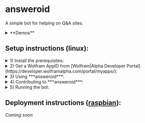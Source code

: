# answeroid

A simple bot for helping on Q&A sites.
<details>
<summary>**Demos**</summary>
  > <details>
<summary>
GCAL
</summary>
  > ![GCAL](./docs/GCAL-demo.gif "GCAL demo")
</details>
<details>
<summary>
WOLF
</summary>
  > ![WOLF](./docs/WOLF-demo.gif "WOLF demo")
</details>
<details>
<summary>
BING
</summary>
  > ![BING](./docs/BING-demo.gif "BING demo")
</details>
</details>

## Setup instructions (linux):
<details>
<summary>
1) Install the prerequisites:
</summary>
   > * [Python](https://www.python.org/)
   > * [virtualenv](https://virtualenv.pypa.io/en/stable/) (optional, but strongly recommended)
   > * [pip](https://pypi.python.org/pypi/pip)
</details>

<details>
<summary>
2) Get a Wolfram AppID from [Wolfram|Alpha Developer Portal](https://developer.wolframalpha.com/portal/myapps/):
</summary>
  > *(At the time of writing, a free app id allows you 2,000 queries per month per app)*

  > 1. Sign into the portal (sign up if you don't have an account already).
  > 2. Click on "Get an AppID"
  > 3. In the popup, fill in the Application Name and Description fields, and click on ***Get AppID***
  > 4. You should now see a ***Your AppID Has Been Created*** prompt with the following fields:
  >    * APP NAME: *the name you have entered*
  >    * APPID: **XXXXXX-XXXXXXXXX** - take a note of this app id
  >    * USAGE TYPE: Personal/Non-commercial Only
  > 5. If you closed the popup before taking down the app id, you can find it again in the [developer portal](https://developer.wolframalpha.com/portal/myapps/index.html). Just click on ***Edit*** under the corresponding app.
  > 6. Now that you have your app id, store it in an environment variable named `WOLF_APP_ID`. You can add it to your profile in order to avoid having to re-export it on every reboot - just add the line below (with your app id) to `~/.profile`.

  >      ```Shell
export WOLF_APP_ID='XXXXXX-XXXXXXXXX'
     ```
</details>

<details>
<summary>
3) <a name="3">Using ***answeroid***:</a>
</summary>
  > *(If you are planning on contributing to the project, please skip to [Step 4](#4))*

  > 1. Create a folder for your project:

  >    ```Shell
mkdir answeroid
    ```

  > 2. <a name="3-2">Create a virtual environment inside the project folder:</a>
   
  >    ```Shell
cd answeroid && virtualenv -p python3 ve
    ```
  >    * `-p` allows you to specify the python executable, this project uses Python 3
  >    * `ve` is just the name of your virtual environment - you can make it more descriptive, but I tend to use `ve` - short for virtual environment of said project, since it's inside the `project_folder` anyway
  > 3. <a name="3-3">Activate the created virtual environment:</a>

  >    ```Shell
source ve/bin/activate
    ```
  >    * You should see a `(ve)` (or the name of your virtual environment if you used something other than `ve`) prepended to your shell prompt. If not please double check the steps above.
  > 4. With the virtual environment active, install answeroid:

  >    ```Shell
pip install answeroid
    ```
  >    * This will download answeroid along with all of its dependencies.
</details>

<details>
<summary>
4) <a name="4">Contributing to ***answeroid***:</a>
</summary>
  > If you are going to contribute to ***answeroid***, instead of downloading it from pip, you will have to [fork this repository](https://help.github.com/articles/fork-a-repo/). Once you have forked the repo and cloned your fork, install the dependencies:

  > 1. Follow the steps [3-2](#3-2) and [3-3](#3-3) above
  > 2. With the virtual environment active, install all the required dependencies: `pip install -r requirements.txt`. This will download all the dependencies needed to run answeroid.
  > 3. See [Step 5](#5) for details on testing your changes/running the bot. These instructions will be updated accordingly when I add tests.
  > 4. When you are happy with your changes, send us a pull request. Pull requests adding new helpers, as well as enhancements to existing helpers are always welcome. Pull requests for Q&A site implementations are judged on a case by case basis.
</details>

<details>
<summary>
5) <a name="5">Running the bot:</a>
</summary>
  > *(I'm working on incorporating this bot into a Slack team chat, so a more concrete site example should be available soon)*

  > 1. Create a subclass of [`Site`](./sites/common.py#L4).
  >    * The idea is that, when deployed, the bot monitors your activity on said `Site` by periodically calling [`get_viewing_question`](/sites/common.py#L30) and scanning your replies on that question. When it finds relevant replies (i.e. `WOLF: query`, `BING: query`, or `GCAL: query`), it sends the `query` to the corresponding provider, and edits your reply with the results from the given provider
  > 2. Update the import statement in [main](./answeroid/main.py). Instead of importing `Site` from `sites.common`, import your subclass from the module where it is located and update the `with` clause in [main](./answeroid/main.py) accordingly.
  > 3. With the virtual environment still active, run [main](./answeroid/main.py) (assuming you're in the root directory of the project):

  >    ```Shell
(ve) _____ $ python answeroid/main.py
    ```
</details>

## Deployment instructions ([raspbian](https://www.raspberrypi.org/downloads/raspbian/)):

*Coming soon*
